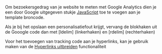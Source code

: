 Om bezoekersgedrag van je website te meten met Google Analytics dien je
een door Google uitgegeven stukje
[JavaScript](http://code.google.com/apis/analytics/docs/tracking/home.html)
toe te voegen aan je template broncode.

Als je bij het opslaan een personalisatiefout krijgt, vervang de
blokhaken uit de Gooogle code dan met [ldelim] (linkerhaken) en [rdelim]
(rechterhaken)

Voor het toevoegen van tracking code aan je hyperlinks, kan je gebruik
maken van de [Hyperlinks
uitbreiden](./prepare-your-links-for-google-analytics.md)
functionaliteit
